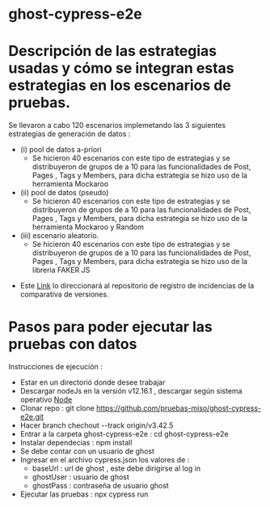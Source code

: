 # ghost-cypress-e2e

# Descripción de las estrategias usadas y cómo se integran estas estrategias en los escenarios de pruebas.

 Se llevaron a cabo 120 escenarios implemetando las 3 siguientes estrategias de generación de datos : 
  - (i) pool de datos a-priori 
    * Se hicieron 40 escenarios con este tipo de estrategias y se distribuyeron de grupos de a 10 para las funcionalidades de Post, Pages , Tags y Members, para       dicha estrategia se hizo uso de la herramienta Mockaroo 
  - (ii) pool de datos (pseudo) 
    * Se hicieron 40 escenarios con este tipo de estrategias y se distribuyeron de grupos de a 10 para las funcionalidades de Post, Pages , Tags y Members, para       dicha estrategia se hizo uso de la herramienta Mockaroo y Random
  - (iii) escenario aleatorio. 
    * Se hicieron 40 escenarios con este tipo de estrategias y se distribuyeron de grupos de a 10 para las funcionalidades de Post, Pages , Tags y Members, para       dicha estrategia se hizo uso de la libreria FAKER JS 

* Este [Link](https://github.com/pruebas-miso/vrt/issues) lo direccionará al repositorio de registro de incidencias de la comparativa de versiones.

# Pasos para poder ejecutar las pruebas con datos 

Instrucciones de ejecución : 

- Estar en un directorió donde desee trabajar 
- Descargar nodeJs en la versión v12.16.1 , descargar según sistema operativo [Node](https://nodejs.org/es/download/)   
- Clonar repo : git clone https://github.com/pruebas-miso/ghost-cypress-e2e.git
- Hacer branch chechout --track origin/v3.42.5
- Entrar a la carpeta ghost-cypress-e2e : cd ghost-cypress-e2e 
- Instalar dependecias : npm install
- Se debe contar con un usuario de ghost 
- Ingresar en el archivo cypress.json los valores de :
  * baseUrl : url de ghost , este debe dirigirse al log in 
  * ghostUser : usuario de ghost
  * ghostPass : contraseña de usuario ghost 
- Ejecutar las pruebas : npx cypress run 
